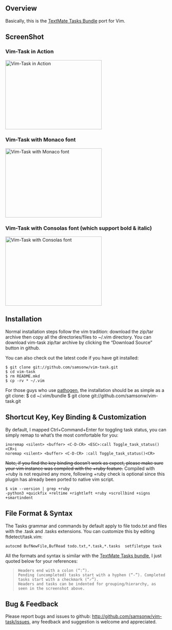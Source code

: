 ## Overview
Basically, this is the [TextMate Tasks Bundle](http://henrik.nyh.se/2007/08/tasks-bundle "TextMate Tasks Bundle") port for Vim.

## ScreenShot

### Vim-Task in Action
<a href="http://blog.samsonis.me/wp-content/uploads/2014/02/vim-task.gif"><img style="border: medium none;" title="Vim-Task in Action" src="http://blog.samsonis.me/wp-content/uploads/2014/02/vim-task.gif" alt="Vim-Task in Action" width="300" height="216"></a>

### Vim-Task with Monaco font
<a href="http://blog.samsonis.me/wp-content/uploads/2010/09/vim-task.png"><img style="border: medium none;" title="Vim-Task with Monaco font" src="http://blog.samsonis.me/wp-content/uploads/2010/09/vim-task.png" alt="Vim-Task with Monaco font" width="300" height="216"></a>

### Vim-Task with Consolas font (which support bold & italic)
<a href="http://blog.samsonis.me/wp-content/uploads/2010/09/vim-task-consolas.png"><img style="border: medium none;" title="Vim-Task with Consolas font" src="http://blog.samsonis.me/wp-content/uploads/2010/09/vim-task-consolas.png" alt="Vim-Task with Consolas font" width="300" height="216"></a>

## Installation
Normal installation steps follow the vim tradition: download the zip/tar archive then copy all the directories/files to ~/.vim directory. You can download vim-task zip/tar archive by clicking the “Download Source” button in github.

You can also check out the latest code if you have git installed:

    $ git clone git://github.com/samsonw/vim-task.git
    $ cd vim-task
    $ rm README.mkd
    $ cp -rv * ~/.vim

For those guys who use [pathogen](http://github.com/tpope/vim-pathogen "pathogen"), the installation should be as simple as a git clone:
    $ cd ~/.vim/bundle
    $ git clone git://github.com/samsonw/vim-task.git

## Shortcut Key, Key Binding & Customization
By default, I mapped Ctrl+Command+Enter for toggling task status, you can simply remap to what’s the most comfortable for you:

    inoremap <silent> <buffer> <C-D-CR> <ESC>:call Toggle_task_status()<CR>i
    noremap <silent> <buffer> <C-D-CR> :call Toggle_task_status()<CR>

~~Note, if you find the key binding doesn’t work as expect, please make sure your vim instance was compiled with the +ruby feature.~~
Compiled with +ruby is not required any more, following +ruby check is optional since this plugin has already been ported to native vim script.

    $ vim --version | grep +ruby
    -python3 +quickfix +reltime +rightleft +ruby +scrollbind +signs +smartindent

## File Format & Syntax
The Tasks grammar and commands by default apply to file todo.txt and files with the .task and .tasks extensions. You can customize this by editing ftdetect/task.vim:

    autocmd BufNewFile,BufRead todo.txt,*.task,*.tasks  setfiletype task

All the formats and syntax is similar with the [TextMate Tasks bundle](http://henrik.nyh.se/2007/08/tasks-bundle "TextMate Tasks Bundle"), I just quoted below for your references:

>     Headers end with a colon (“:”).
>     Pending (uncompleted) tasks start with a hyphen (“-”). Completed tasks start with a checkmark (“✓”).
>     Headers and tasks can be indented for grouping/hierarchy, as seen in the screenshot above.

## Bug & Feedback
Please report bugs and issues to github: <http://github.com/samsonw/vim-task/issues>, any feedback and suggestion is welcome and appreciated.

